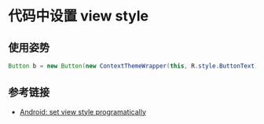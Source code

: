 # 代码中设置 view style

## 使用姿势

```java
Button b = new Button(new ContextThemeWrapper(this, R.style.ButtonText), null, 0);
```

## 参考链接

- [Android: set view style programatically](http://stackoverflow.com/questions/11723881/android-set-view-style-programatically)

